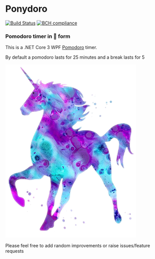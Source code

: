 # Ponydoro

[![Build Status](https://saragowen89.visualstudio.com/GitHubPipelines/_apis/build/status/dynamictulip.Ponydorro?branchName=master)](https://saragowen89.visualstudio.com/GitHubPipelines/_build/latest?definitionId=16&branchName=master)
[![BCH compliance](https://bettercodehub.com/edge/badge/dynamictulip/Ponydoro?branch=master)](https://bettercodehub.com/)

### Pomodoro timer in :unicorn: form

This is a .NET Core 3 WPF [Pomodoro](https://francescocirillo.com/pages/pomodoro-technique) timer.

By default a pomodoro lasts for 25 minutes and a break lasts for 5

![Ponydoro image](/Pomo-Shiny/Media/unicorn2.png)

Please feel free to add random improvements or raise issues/feature requests
